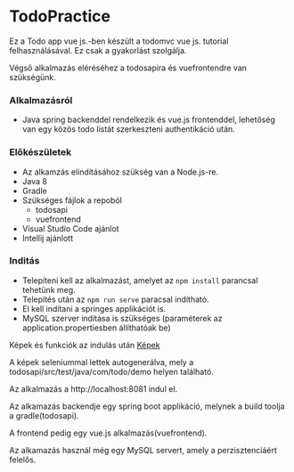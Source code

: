 # TodoPractice
Ez a Todo app vue js.-ben készült a todomvc vue js. tutorial felhasználásával. Ez csak a gyakorlást szolgálja.

Végső alkalmazás eléréséhez a todosapira és vuefrontendre van szükségünk.

### Alkalmazásról
- Java spring backenddel rendelkezik és vue.js frontenddel, lehetőség van egy közös todo listát szerkeszteni authentikáció után.

### Előkészületek

- Az alkamzás elindításához szükség van a Node.js-re.
- Java 8
- Gradle
- Szükséges fájlok a repoból 
    - todosapi
    - vuefrontend
- Visual Studio Code ajánlot
- Intellij ajánlott

### Inditás

- Telepíteni kell az alkalmazást, amelyet az `npm install` parancsal tehetünk meg.
- Telepítés után az `npm run serve` paracsal indítható.
- El kell indítani a springes applikációt is.
- MySQL szerver indítása is szükséges (paraméterek az application.propertiesben állíthatóak be)

Képek és funkciók az indulás után [Képek](https://github.com/krisztofertoth/TodoPractice/tree/master/todosapi)

A képek seleniummal lettek autogenerálva, mely a todosapi/src/test/java/com/todo/demo helyen található.

Az alkalmazás a http://localhost:8081 indul el.

Az alkamazás backendje egy spring boot applikáció, melynek a build toolja a gradle(todosapi).

A frontend pedig egy vue.js alkalmazás(vuefrontend).

Az alkamazás használ még egy MySQL servert, amely a perzisztenciáért felelős.